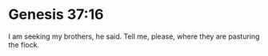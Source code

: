 # Genesis 37:16

I am seeking my brothers, he said. Tell me, please, where they are pasturing the flock.
